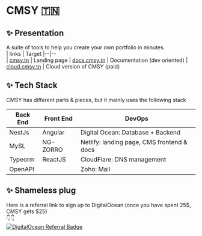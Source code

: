 # CMSY 🇹🇳  

## ✨ Presentation
A suite of tools to help you create your own portfolio in minutes.  
| links |  Target
|--|--  
| [cmsy.tn](https://cmsy.tn) | Landing page
| [docs.cmsy.tn](https://docs.cmsy.tn) | Documentation (dev oriented)
| [cloud.cmsy.tn](https://cloud.cmsy.tn) | Cloud version of CMSY (paid)

## ✨ Tech Stack
CMSY has different parts & pieces, but it mainly uses the following stack  

|Back End  | Front End | DevOps |	
|--|--|--|
| NestJs | Angular | Digital Ocean: Database + Backend
| MySL | NG-ZORRO | Netlify: landing page, CMS frontend & docs
| Typeorm | ReactJS | CloudFlare: DNS management
| OpenAPI |  | Zoho: Mail
  
## ✨ Shameless plug
  Here is a referral link to sign up to DigitalOcean (once you have spent 25$, CMSY gets $25)  
  👇️👇️  
  <a href="https://www.digitalocean.com/?refcode=3f8ec28e3c6f&utm_campaign=Referral_Invite&utm_medium=Referral_Program&utm_source=badge"><img src="https://web-platforms.sfo2.digitaloceanspaces.com/WWW/Badge%202.svg" alt="DigitalOcean Referral Badge" /></a>
